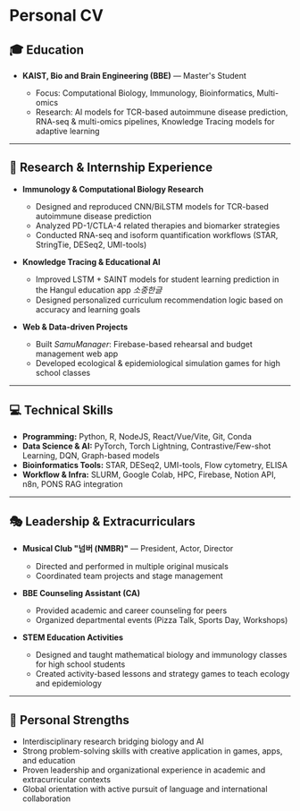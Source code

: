 # Personal CV

## 🎓 Education

* **KAIST, Bio and Brain Engineering (BBE)** — Master's Student

  * Focus: Computational Biology, Immunology, Bioinformatics, Multi-omics
  * Research: AI models for TCR-based autoimmune disease prediction, RNA-seq & multi-omics pipelines, Knowledge Tracing models for adaptive learning

---

## 🔬 Research & Internship Experience

* **Immunology & Computational Biology Research**

  * Designed and reproduced CNN/BiLSTM models for TCR-based autoimmune disease prediction
  * Analyzed PD-1/CTLA-4 related therapies and biomarker strategies
  * Conducted RNA-seq and isoform quantification workflows (STAR, StringTie, DESeq2, UMI-tools)

* **Knowledge Tracing & Educational AI**

  * Improved LSTM + SAINT models for student learning prediction in the Hangul education app *소중한글*
  * Designed personalized curriculum recommendation logic based on accuracy and learning goals

* **Web & Data-driven Projects**

  * Built *SamuManager*: Firebase-based rehearsal and budget management web app
  * Developed ecological & epidemiological simulation games for high school classes

---

## 💻 Technical Skills

* **Programming:** Python, R, NodeJS, React/Vue/Vite, Git, Conda
* **Data Science & AI:** PyTorch, Torch Lightning, Contrastive/Few-shot Learning, DQN, Graph-based models
* **Bioinformatics Tools:** STAR, DESeq2, UMI-tools, Flow cytometry, ELISA
* **Workflow & Infra:** SLURM, Google Colab, HPC, Firebase, Notion API, n8n, PONS RAG integration

---

## 🎭 Leadership & Extracurriculars

* **Musical Club "넘버 (NMBR)"** — President, Actor, Director

  * Directed and performed in multiple original musicals
  * Coordinated team projects and stage management

* **BBE Counseling Assistant (CA)**

  * Provided academic and career counseling for peers
  * Organized departmental events (Pizza Talk, Sports Day, Workshops)

* **STEM Education Activities**

  * Designed and taught mathematical biology and immunology classes for high school students
  * Created activity-based lessons and strategy games to teach ecology and epidemiology

---

## 🌱 Personal Strengths

* Interdisciplinary research bridging biology and AI
* Strong problem-solving skills with creative application in games, apps, and education
* Proven leadership and organizational experience in academic and extracurricular contexts
* Global orientation with active pursuit of language and international collaboration
